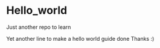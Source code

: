 # Hello_world
Just another repo to learn

Yet another line to make a hello world guide done
Thanks :)
